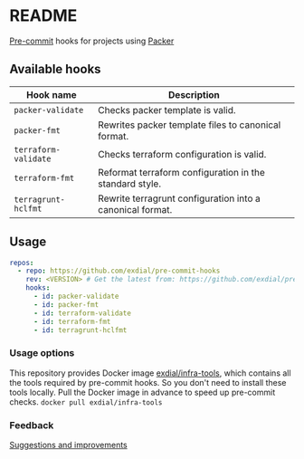 # README

[Pre-commit](http://pre-commit.com) hooks for projects using [Packer](https://packer.io)

## Available hooks

| **Hook name**        | **Description**                                           |
|----------------------|-----------------------------------------------------------|
| `packer-validate`    | Checks packer template is valid.                          |
| `packer-fmt`         | Rewrites packer template files to canonical format.       |
| `terraform-validate` | Checks terraform configuration is valid.                  |
| `terraform-fmt`      | Reformat terraform configuration in the standard style.   |
| `terragrunt-hclfmt`  | Rewrite terragrunt configuration into a canonical format. |

## Usage

```yaml
repos:
  - repo: https://github.com/exdial/pre-commit-hooks
    rev: <VERSION> # Get the latest from: https://github.com/exdial/pre-commit-hooks/tags
    hooks:
      - id: packer-validate
      - id: packer-fmt
      - id: terraform-validate
      - id: terraform-fmt
      - id: terragrunt-hclfmt
```

### Usage options

This repository provides Docker image [exdial/infra-tools](https://hub.docker.com/r/exdial/infra-tools), which
contains all the tools required by pre-commit hooks. So you don't need
to install these tools locally. Pull the Docker image in advance to
speed up pre-commit checks. `docker pull exdial/infra-tools`

### Feedback

[Suggestions and improvements](https://github.com/exdial/pre-commit-hooks/issues)
